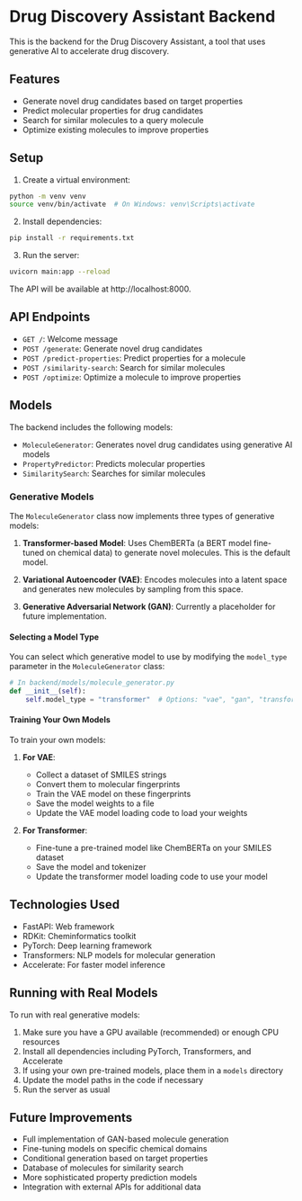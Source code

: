 # Drug Discovery Assistant Backend

This is the backend for the Drug Discovery Assistant, a tool that uses generative AI to accelerate drug discovery.

## Features

- Generate novel drug candidates based on target properties
- Predict molecular properties for drug candidates
- Search for similar molecules to a query molecule
- Optimize existing molecules to improve properties

## Setup

1. Create a virtual environment:
```bash
python -m venv venv
source venv/bin/activate  # On Windows: venv\Scripts\activate
```

2. Install dependencies:
```bash
pip install -r requirements.txt
```

3. Run the server:
```bash
uvicorn main:app --reload
```

The API will be available at http://localhost:8000.

## API Endpoints

- `GET /`: Welcome message
- `POST /generate`: Generate novel drug candidates
- `POST /predict-properties`: Predict properties for a molecule
- `POST /similarity-search`: Search for similar molecules
- `POST /optimize`: Optimize a molecule to improve properties

## Models

The backend includes the following models:

- `MoleculeGenerator`: Generates novel drug candidates using generative AI models
- `PropertyPredictor`: Predicts molecular properties
- `SimilaritySearch`: Searches for similar molecules

### Generative Models

The `MoleculeGenerator` class now implements three types of generative models:

1. **Transformer-based Model**: Uses ChemBERTa (a BERT model fine-tuned on chemical data) to generate novel molecules. This is the default model.

2. **Variational Autoencoder (VAE)**: Encodes molecules into a latent space and generates new molecules by sampling from this space.

3. **Generative Adversarial Network (GAN)**: Currently a placeholder for future implementation.

#### Selecting a Model Type

You can select which generative model to use by modifying the `model_type` parameter in the `MoleculeGenerator` class:

```python
# In backend/models/molecule_generator.py
def __init__(self):
    self.model_type = "transformer"  # Options: "vae", "gan", "transformer"
```

#### Training Your Own Models

To train your own models:

1. **For VAE**:
   - Collect a dataset of SMILES strings
   - Convert them to molecular fingerprints
   - Train the VAE model on these fingerprints
   - Save the model weights to a file
   - Update the VAE model loading code to load your weights

2. **For Transformer**:
   - Fine-tune a pre-trained model like ChemBERTa on your SMILES dataset
   - Save the model and tokenizer
   - Update the transformer model loading code to use your model

## Technologies Used

- FastAPI: Web framework
- RDKit: Cheminformatics toolkit
- PyTorch: Deep learning framework
- Transformers: NLP models for molecular generation
- Accelerate: For faster model inference

## Running with Real Models

To run with real generative models:

1. Make sure you have a GPU available (recommended) or enough CPU resources
2. Install all dependencies including PyTorch, Transformers, and Accelerate
3. If using your own pre-trained models, place them in a `models` directory
4. Update the model paths in the code if necessary
5. Run the server as usual

## Future Improvements

- Full implementation of GAN-based molecule generation
- Fine-tuning models on specific chemical domains
- Conditional generation based on target properties
- Database of molecules for similarity search
- More sophisticated property prediction models
- Integration with external APIs for additional data 